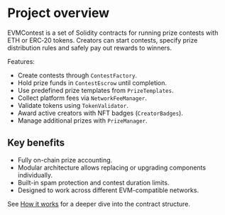 # Project overview

EVMContest is a set of Solidity contracts for running prize contests with ETH or ERC‑20 tokens. Creators can start contests, specify prize distribution rules and safely pay out rewards to winners.

Features:

- Create contests through `ContestFactory`.
- Hold prize funds in `ContestEscrow` until completion.
- Use predefined prize templates from `PrizeTemplates`.
- Collect platform fees via `NetworkFeeManager`.
- Validate tokens using `TokenValidator`.
- Award active creators with NFT badges (`CreatorBadges`).
- Manage additional prizes with `PrizeManager`.

## Key benefits

- Fully on-chain prize accounting.
- Modular architecture allows replacing or upgrading components individually.
- Built-in spam protection and contest duration limits.
- Designed to work across different EVM-compatible networks.

See [How it works](architecture.md) for a deeper dive into the contract structure.
